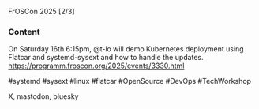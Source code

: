 FrOSCon 2025 [2/3]

### Content

On Saturday 16th 6:15pm, @t-lo will demo Kubernetes deployment using Flatcar and systemd-sysext and how to handle the updates. https://programm.froscon.org/2025/events/3330.html 

#systemd #sysext #linux #flatcar #OpenSource #DevOps #TechWorkshop

X, mastodon, bluesky
